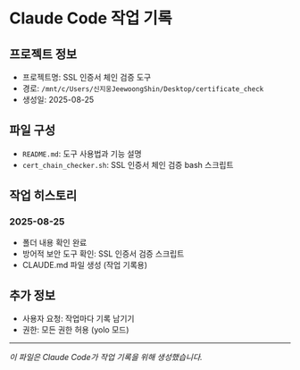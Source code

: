 # Claude Code 작업 기록

## 프로젝트 정보
- 프로젝트명: SSL 인증서 체인 검증 도구
- 경로: `/mnt/c/Users/신지웅JeewoongShin/Desktop/certificate_check`
- 생성일: 2025-08-25

## 파일 구성
- `README.md`: 도구 사용법과 기능 설명
- `cert_chain_checker.sh`: SSL 인증서 체인 검증 bash 스크립트

## 작업 히스토리
### 2025-08-25
- 폴더 내용 확인 완료
- 방어적 보안 도구 확인: SSL 인증서 검증 스크립트
- CLAUDE.md 파일 생성 (작업 기록용)

## 추가 정보
- 사용자 요청: 작업마다 기록 남기기
- 권한: 모든 권한 허용 (yolo 모드)

---
*이 파일은 Claude Code가 작업 기록을 위해 생성했습니다.*